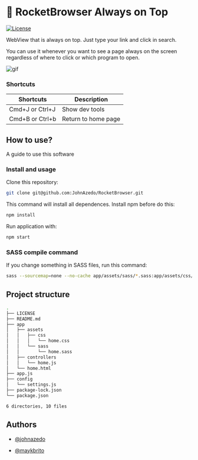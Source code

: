 # :rocket: RocketBrowser Always on Top

<a href="https://github.com/JohnAzedo/RocketBrowser/blob/master/LICENSE">
  <img alt="License" src="https://img.shields.io/badge/license-MIT-brightgreen.svg">
</a>

WebView that is always on top. Just type your link and click in search.

You can use it whenever you want to see a page always on the screen regardless of where to click or which program to open.

![gif](https://user-images.githubusercontent.com/19677206/83300760-fa20a600-a1ce-11ea-9100-035f1ab3f9e2.gif)

### Shortcuts

Shortcuts | Description
---------|---------
Cmd+J or Ctrl+J | Show dev tools
Cmd+B or Ctrl+b | Return to home page 

## How to use?
A guide to use this software

### Install and usage

Clone this repository:

````sh
git clone git@github.com:JohnAzedo/RocketBrowser.git
````
This command will install all dependences.
Install npm before do this: 
````sh
npm install
````

Run application with:
````sh
npm start
````

### SASS compile command

If you change something in SASS files, run this command: 
```sh
sass --sourcemap=none --no-cache app/assets/sass/*.sass:app/assets/css/*.css
```
## Project structure
````sh
.
├── LICENSE
├── README.md
├── app
│   ├── assets
│   │   ├── css
│   │   │   └── home.css
│   │   └── sass
│   │       └── home.sass
│   ├── controllers
│   │   └── home.js
│   └── home.html
├── app.js
├── config
│   └── settings.js
├── package-lock.json
└── package.json

6 directories, 10 files
````

## Authors
- [@johnazedo](https://github.com/JohnAzedo)

- [@maykbrito](https://github.com/maykbrito)